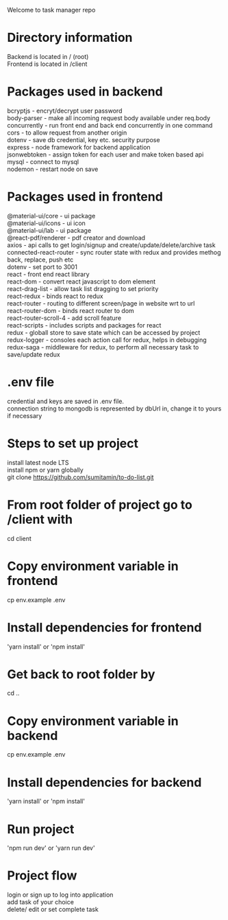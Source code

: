 Welcome to task manager repo

# Directory information
Backend is located in / (root)  
Frontend is located in /client

# Packages used in backend
bcryptjs - encryt/decrypt user password  
body-parser - make all incoming request body available under req.body  
concurrently - run front end and back end concurrently in one command  
cors - to allow request from another origin  
dotenv - save db credential, key etc. security purpose  
express - node framework for backend application  
jsonwebtoken - assign token for each user and make token based api  
mysql - connect to mysql  
nodemon - restart node on save  

# Packages used in frontend
@material-ui/core - ui package  
@material-ui/icons - ui icon  
@material-ui/lab - ui package  
@react-pdf/renderer - pdf creator and download  
axios - api calls to get login/signup and create/update/delete/archive task  
connected-react-router - sync router state with redux and provides methog back, replace, push etc  
dotenv - set port to 3001  
react - front end react library  
react-dom - convert react javascript to dom element  
react-drag-list - allow task list dragging to set priority  
react-redux - binds react to redux  
react-router - routing to different screen/page in website wrt to url  
react-router-dom - binds react router to dom  
react-router-scroll-4 - add scroll feature  
react-scripts - includes scripts and packages for react  
redux - globall store to save state which can be accessed by project  
redux-logger - consoles each action call for redux, helps in debugging  
redux-saga - middleware for redux, to perform all necessary task to save/update redux  

# .env file
credential and keys are saved in .env file.  
connection string to mongodb is represented by dbUrl in, change it to yours if necessary  

# Steps to set up project
install latest node LTS  
install npm or yarn globally  
git clone https://github.com/sumitamin/to-do-list.git

# From root folder of project go to /client with
cd client  

# Copy environment variable in frontend
cp env.example .env

# Install dependencies for frontend
'yarn install' or 'npm install'  

# Get back to root folder by
cd ..  

# Copy environment variable in backend
cp env.example .env

# Install dependencies for backend
'yarn install' or 'npm install'  

# Run project
'npm run dev' or 'yarn run dev'  

# Project flow
login or sign up to log into application  
add task of your choice  
delete/ edit or set complete task   